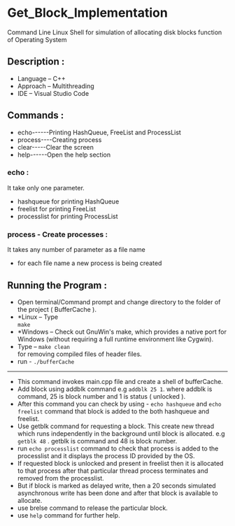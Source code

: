 # Get_Block_Implementation
Command Line Linux Shell for simulation of allocating disk blocks function of Operating System


## Description :
- Language – C++
- Approach – Multithreading
- IDE – Visual Studio Code

## Commands :
- echo------Printing HashQueue, FreeList and ProcessList
- process----Creating process
- clear-----Clear the screen
- help------Open the help section

### echo :
It take only one parameter.
- hashqueue for printing HashQueue
- freelist for printing FreeList
- processlist for printing ProcessList

### process - Create processes :
It takes any number of parameter as a file name
- for each file name a new process is being created


## Running the Program :
- Open terminal/Command prompt and change directory to the folder of the
project ( BufferCache ).
- *Linux – Type<br>
```make```
- *Windows – Check out GnuWin's make, which provides a native port for
Windows (without requiring a full runtime environment like Cygwin).
- Type – ```make clean```<br>
for removing compiled files of header files.
- run - ```./bufferCache```
-----------------------------------------------------------------------------
- This command invokes main.cpp file and create a shell of bufferCache.
- Add block using addblk command e.g ```addblk 25 1```. where addblk is
command, 25 is block number and 1 is status ( unlocked ).
- After this command you can check by using - ```echo hashqueue``` and
```echo freelist``` command that block is added to the both hashqueue and
freelist.
- Use getblk command for requesting a block. This create new thread
which runs independently in the background until block is allocated.
e.g ```getblk 48``` . getblk is command and 48 is block number.
- run ```echo processlist``` command to check that process is added to the
processlist and it displays the process ID provided by the OS.
- If requested block is unlocked and present in freelist then it is allocated to
that process after that particular thread process terminates and removed
from the processlist.
- But if block is marked as delayed write, then a 20 seconds simulated
asynchronous write has been done and after that block is available to
allocate.
- use brelse command to release the particular block.
- use ```help``` command for further help.
